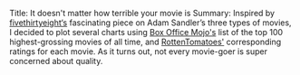 Title: It doesn't matter how terrible your movie is
Summary: Inspired by [fivethirtyeight‘s](http://fivethirtyeight.com/datalab/the-three-types-of-adam-sandler-movies/) fascinating piece on Adam Sandler’s three types of movies, I decided to plot several charts using [Box Office Mojo's](http://www.boxofficemojo.com/) list of the top 100 highest-grossing movies of all time, and [RottenTomatoes'](https://www.rottentomatoes.com/) corresponding ratings for each movie. As it turns out, not every movie-goer is super concerned about quality.
